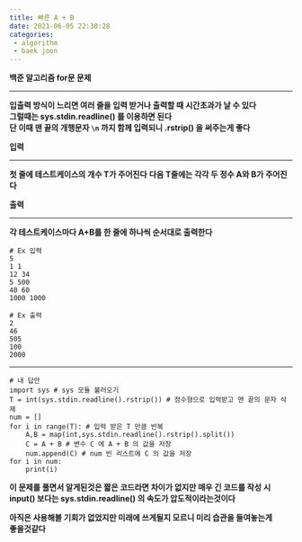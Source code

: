 ```yaml
---
title: 빠른 A + B
date: 2021-06-05 22:30:28
categories: 
 - algorithm
 - baek joon
---
```

**백준 알고리즘 for문 문제**
___
**입출력 방식이 느리면 여러 줄을 입력 받거나 출력할 때 시간초과가 날 수 있다**    
**그럴때는 sys.stdin.readline() 를 이용하면 된다**  
**단 이때 맨 끝의 개행문자 `\n` 까지 함께 입력되니 .rstrip() 을 써주는게 좋다**  

  
**입력** 
___
**첫 줄에 테스트케이스의 개수 T가 주어진다**
**다음 T줄에는 각각 두 정수 A와 B가 주어진다**

**출력**
___
**각 테스트케이스마다 A+B를 한 줄에 하나씩 순서대로 출력한다**


```
# Ex 입력
5
1 1
12 34
5 500
40 60
1000 1000
```

```
# Ex 출력
2
46
505
100
2000
```
___
 
```
# 내 답안
import sys # sys 모듈 불러오기
T = int(sys.stdin.readline().rstrip()) # 정수형으로 입력받고 맨 끝의 문자 삭제
num = []
for i in range(T): # 입력 받은 T 만큼 반복
    A,B = map(int,sys.stdin.readline().rstrip().split())
    C = A + B # 변수 C 에 A + B 의 값을 저장
    num.append(C) # num 빈 리스트에 C 의 값을 저장
for i in num:
    print(i)
```
**이 문제를 풀면서 알게된것은 짧은 코드라면 차이가 없지만 매우 긴 코드를 작성 시**  
**input() 보다는 sys.stdin.readline() 의 속도가 압도적이라는것이다**  

**아직은 사용해볼 기회가 없었지만 미래에 쓰게될지 모르니 미리 습관을 들여놓는게**  
**좋을것같다**  


